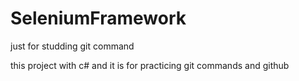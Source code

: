 # SeleniumFramework
just for studding git command 

this project with c# and it is for practicing git commands and github
